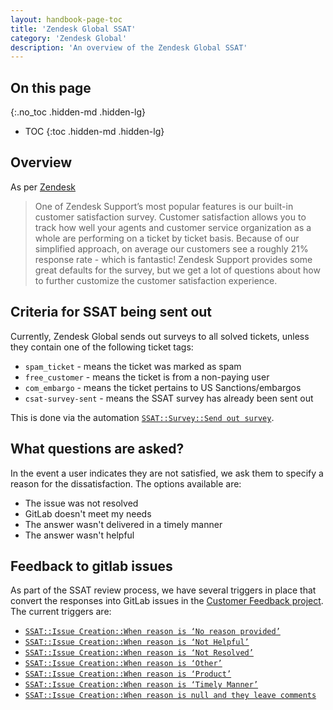 ```yaml
---
layout: handbook-page-toc
title: 'Zendesk Global SSAT'
category: 'Zendesk Global'
description: 'An overview of the Zendesk Global SSAT'
---
```


## On this page
{:.no_toc .hidden-md .hidden-lg}

- TOC
{:toc .hidden-md .hidden-lg}

## Overview

As per
[Zendesk](https://support.zendesk.com/hc/en-us/articles/203660816-Customizing-your-customer-satisfaction-survey)

> One of Zendesk Support’s most popular features is our built-in customer
> satisfaction survey. Customer satisfaction allows you to track how well your
> agents and customer service organization as a whole are performing on a
> ticket by ticket basis. Because of our simplified approach, on average our
> customers see a roughly 21% response rate - which is fantastic! Zendesk
> Support provides some great defaults for the survey, but we get a lot of
> questions about how to further customize the customer satisfaction
> experience. 

## Criteria for SSAT being sent out

Currently, Zendesk Global sends out surveys to all solved tickets, unless they
contain one of the following ticket tags:

* `spam_ticket` - means the ticket was marked as spam
* `free_customer` - means the ticket is from a non-paying user
* `com_embargo` - means the ticket pertains to US Sanctions/embargos
* `csat-survey-sent` - means the SSAT survey has already been sent out

This is done via the automation [`SSAT::Survey::Send out survey`](https://gitlab.com/search?utf8=%E2%9C%93&group_id=2573624&project_id=20012489&scope=&search_code=true&snippets=false&repository_ref=master&nav_source=navbar&search=id%3A+46784293).

## What questions are asked?

In the event a user indicates they are not satisfied, we ask them to specify a
reason for the dissatisfaction. The options available are:

* The issue was not resolved
* GitLab doesn't meet my needs
* The answer wasn't delivered in a timely manner
* The answer wasn't helpful

## Feedback to gitlab issues

As part of the SSAT review process, we have several triggers in place that
convert the responses into GitLab issues in the
[Customer Feedback project](https://gitlab.com/gitlab-com/support/feedback).
The current triggers are:

* [`SSAT::Issue Creation::When reason is ‘No reason provided’`](https://gitlab.com/search?utf8=%E2%9C%93&group_id=2573624&project_id=20010334&scope=&search_code=true&snippets=false&repository_ref=master&nav_source=navbar&search=id%3A+360041667219)
* [`SSAT::Issue Creation::When reason is ‘Not Helpful’`](https://gitlab.com/search?utf8=%E2%9C%93&group_id=2573624&project_id=20010334&scope=&search_code=true&snippets=false&repository_ref=master&nav_source=navbar&search=id%3A+360097003533)
* [`SSAT::Issue Creation::When reason is ‘Not Resolved’`](https://gitlab.com/search?utf8=%E2%9C%93&group_id=2573624&project_id=20010334&scope=&search_code=true&snippets=false&repository_ref=master&nav_source=navbar&search=id%3A+360097003633)
* [`SSAT::Issue Creation::When reason is ‘Other’`](https://gitlab.com/search?utf8=%E2%9C%93&group_id=2573624&project_id=20010334&scope=&search_code=true&snippets=false&repository_ref=master&nav_source=navbar&search=id%3A+360097002973)
* [`SSAT::Issue Creation::When reason is ‘Product’`](https://gitlab.com/search?utf8=%E2%9C%93&group_id=2573624&project_id=20010334&scope=&search_code=true&snippets=false&repository_ref=master&nav_source=navbar&search=id%3A+360097202574)
* [`SSAT::Issue Creation::When reason is ‘Timely Manner’`](https://gitlab.com/search?utf8=%E2%9C%93&group_id=2573624&project_id=20010334&scope=&search_code=true&snippets=false&repository_ref=master&nav_source=navbar&search=id%3A+360097003733)
* [`SSAT::Issue Creation::When reason is null and they leave comments`](https://gitlab.com/search?utf8=%E2%9C%93&group_id=2573624&project_id=20010334&scope=&search_code=true&snippets=false&repository_ref=master&nav_source=navbar&search=id%3A+360088483733)
